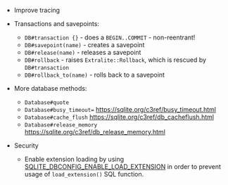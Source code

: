 - Improve tracing
- Transactions and savepoints:

  - `DB#transaction {}` - does a `BEGIN..COMMIT` - non-reentrant!
  - `DB#savepoint(name)` - creates a savepoint
  - `DB#release(name)` - releases a savepoint
  - `DB#rollback` - raises `Extralite::Rollback`, which is rescued by `DB#transaction`
  - `DB#rollback_to(name)` - rolls back to a savepoint

- More database methods:

  - `Database#quote`
  - `Database#busy_timeout=` https://sqlite.org/c3ref/busy_timeout.html
  - `Database#cache_flush` https://sqlite.org/c3ref/db_cacheflush.html
  - `Database#release_memory` https://sqlite.org/c3ref/db_release_memory.html

- Security

  - Enable extension loading by using
    [SQLITE_DBCONFIG_ENABLE_LOAD_EXTENSION](https://www.sqlite.org/c3ref/c_dbconfig_defensive.html#sqlitedbconfigenableloadextension)
    in order to prevent usage of `load_extension()` SQL function.